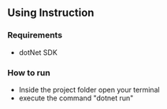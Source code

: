 ## Using Instruction

### Requirements
- dotNet SDK

### How to run
- Inside the project folder open your terminal
- execute the command "dotnet run"
